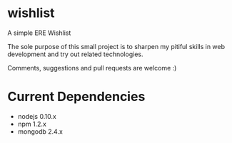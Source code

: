 wishlist
========

A simple ERE Wishlist

The sole purpose of this small project is to sharpen my pitiful skills in 
web development and try out related technologies.

Comments, suggestions and pull requests are welcome :)


Current Dependencies
====================

* nodejs 0.10.x
* npm 1.2.x
* mongodb 2.4.x
